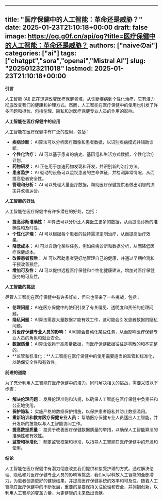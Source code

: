 
---
title: "医疗保健中的人工智能：革命还是威胁？"
date: 2025-01-23T21:10:18+00:00
draft: false
image: https://og.g0f.cn/api/og?title=医疗保健中的人工智能：革命还是威胁？
authors: ["naiveのai"]
categories: ["ai"]
tags: ["chatgpt","sora","openai","Mistral AI"]
slug: "20250123211018"
lastmod: 2025-01-23T21:10:18+00:00
---
**引言**

人工智能 (AI) 正在迅速改变医疗保健领域，从诊断疾病到个性化治疗，它有潜力彻底改变我们的健康和护理方式。然而，人工智能在医疗保健中的使用也引发了许多问题和担忧，包括伦理、隐私和对医疗保健专业人员的作用的影响。

**人工智能在医疗保健中的应用**

人工智能在医疗保健中有广泛的应用，包括：

* **疾病诊断：** AI算法可以分析医疗图像和患者数据，以识别疾病模式并辅助诊断。
* **个性化治疗：** AI 可以基于患者的病史、基因组和生活方式数据，个性化治疗计划。
* **药物研发：** AI 正在用于加速药物发现和开发，并识别新的治疗方法。
* **患者监护：** AI 驱动的设备可以监视患者的生命体征，并检测异常情况，从而提高患者安全性。
* **管理和分析：** AI 可以处理大量医疗数据，帮助医疗保健提供者做出明智的决策并改善运营。

**人工智能的好处**

人工智能在医疗保健中有许多潜在的好处，包括：

* **提高诊断准确性：** AI算法可以分析比人类医生更多的数据，从而提高诊断的准确性和及时性。
* **个性化护理：** AI 可以根据每个患者的独特需求定制治疗，从而提高治疗效果。
* **降低成本：** AI 可以自动化某些任务，例如疾病诊断和数据分析，从而降低医疗保健成本。
* **改善患者预后：** AI 可以帮助患者更好地管理自己的健康，并通过早期检测和干预改善预后。
* **增加可及性：** AI 可以提供远程医疗保健和个性化健康建议，增加对医疗保健服务的可及性。

**人工智能的挑战**

尽管人工智能在医疗保健中有许多好处，但它也带来了一些挑战，包括：

* **伦理问题：** AI在医疗保健中的使用引发了有关偏见、透明度和责任的伦理问题。
* **隐私问题：** AI算法需要大量数据才能有效工作，这可能会引发患者数据的隐私问题。
* **对医疗保健专业人员的影响：** AI可能会自动化某些任务，从而影响医疗保健专业人员的角色和就业安全。
* **数据质量：** AI算法依赖于高质量数据，而医疗保健数据往往是零散的和不完整的。
* **监管和标准化：**人工智能在医疗保健中的使用需要适当的监管和标准化，以确保安全性和有效性。

**前进的道路**

为了充分利用人工智能在医疗保健中的潜力，同时解决相关的挑战，需要采取以下步骤：

* **解决伦理问题：** 发展伦理准则和法规，以确保人工智能在医疗保健中负责任和公正地使用。
* **保护隐私：** 实施严格的数据保护措施，以保护患者隐私并防止数据滥用。
* **重新培训和教育医疗保健专业人员：** 帮助医疗保健专业人员适应人工智能，并开发新的技能以与人工智能协同工作。
* **提高数据质量：** 投资于改善医疗保健数据质量的举措，以确保人工智能算法的准确性和有效性。
* **监管和标准化：** 制定监管框架和标准，以指导人工智能在医疗保健中的开发和使用。

**结论**

人工智能在医疗保健中有潜力彻底改变我们提供和接受护理的方式。通过解决伦理、隐私和对医疗保健专业人员的影响等挑战，我们可以释放人工智能的全部潜力，为患者创造更好的健康结果，并提高医疗保健系统的效率和可及性。随着人工智能在医疗保健中的不断发展，重要的是要保持关注伦理和安全，并拥抱创新，以利用人工智能的变革力量，为更健康的未来做出贡献。